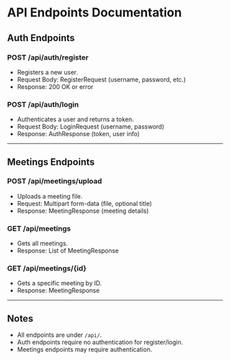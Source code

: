 # API Endpoints Documentation

## Auth Endpoints

### POST /api/auth/register
- Registers a new user.
- Request Body: RegisterRequest (username, password, etc.)
- Response: 200 OK or error

### POST /api/auth/login
- Authenticates a user and returns a token.
- Request Body: LoginRequest (username, password)
- Response: AuthResponse (token, user info)

---

## Meetings Endpoints

### POST /api/meetings/upload
- Uploads a meeting file.
- Request: Multipart form-data (file, optional title)
- Response: MeetingResponse (meeting details)

### GET /api/meetings
- Gets all meetings.
- Response: List of MeetingResponse

### GET /api/meetings/{id}
- Gets a specific meeting by ID.
- Response: MeetingResponse

---

## Notes
- All endpoints are under `/api/`.
- Auth endpoints require no authentication for register/login.
- Meetings endpoints may require authentication.
